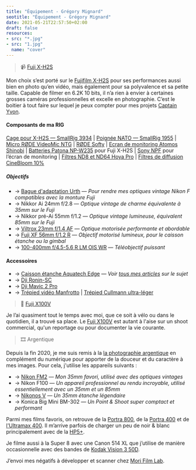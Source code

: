 ```yaml
---
title: "Équipement - Grégory Mignard"
seotitle: "Équipement - Grégory Mignard"
date: 2021-05-21T22:57:50+02:00
draft: false
resources:
- src: "*.jpg"
- src: "1.jpg"
  name: "cover"
---
```


> 📹 [Fuji X-H2S](https://dp.gt/a/uj7xo7k6e)

Mon choix s’est porté sur le [Fujifilm X-H2S](https://dp.gt/a/uj7xo7k6e) pour ses performances aussi bien en photo qu’en vidéo, mais également pour sa polyvalence et sa petite taille. Capable de filmer en 6.2K 10 bits, il n’a rien à envier à certaines grosses caméras professionnelles et excelle en photographie. C’est le boitier à tout faire sur lequel je peux compter pour mes projets [Captain Yvon](https://captainyvon.fr/).  

#### Composants de ma RIG

[Cage pour X-H2S — SmallRig 3934](https://dp.gt/a/cbyd4sle) | [Poignée NATO — SmallRig 1955](https://www.digit-photo.com/SMALLRIG-1955-Poignee-Nato-rSMALLRIGD152811.html?dpa_id=23) | [Micro RØDE VideoMic NTG](https://www.digit-photo.com/RODE-Microphone-VideoMic-NTG-Noir-rRODER100315.html?dpa_id=23) | [RØDE Softy](https://www.digit-photo.com/RODE-Protection-Micro-Anti-Vent-rRODER100317.html?dpa_id=23) | [Ecran de monitoring Atomos Shinobi](https://dp.gt/a/7n0j568xm) | [Batteries Patona NP-W235](https://dp.gt/a/hmnzg0v8s) pour Fuji X-H2S | [Sony NPF](https://www.digit-photo.com/PATONA-Batterie-Sony-NP-F970-rPATONA1207.html?dpa_id=23) pour l’écran de monitoring | [Filtres ND8 et ND64 Hoya Pro](https://www.digit-photo.com/Filtres-vissants-aFA0032/Hoya/+choixMarque-821%7C?dpa_id=23) | [Filtres de diffusion CineBloom 10%](https://www.shopmoment.com/filters/diffusion-filters)

##### Objectifs

* → [Bague d'adaptation Urth](https://amzn.to/3mkLS8j) — *Pour rendre mes optiques vintage Nikon F compatibles avec la monture Fuji*
* → Nikkor Ai 24mm f/2.8 — *Optique vintage de charme équivalente à 35mm sur le Fuji*
* → Nikkor pré-Ai 55mm f/1.2 — *Optique vintage lumineuse, équivalent 85mm sur le Fuji*
* → [Viltrox 23mm f/1.4 AF](https://dp.gt/a/ltkoiotjf) — *Optique motorisée performante et abordable*
* → [Fuji XF 56mm f/1.2 R](https://www.digit-photo.com/FUJI-XF-56mm-f-1-2-R-Noir-rFUJI11510.html?dpa_id=23) — *Objectif motorisé lumineux, pour le caisson étanche ou la gimbal*
* → [100-400mm f/4.5-5.6 R LM OIS WR](https://www.digit-photo.com/FUJI-XF-100-400mm-f-4-5-5-6-R-LM-OIS-WR-Noir-rFUJI16501109.html?dpa_id=23) — *Téléobjectif puissant*

#### Accessoires

* → [Caisson étanche Aquatech Edge](https://fr.eu.aquatech.net/collections/edge-boîtiers-d%27eau/inspirants/edge-boîtier-d%27eau-pro-pour-fujifilm-x-h2s) — *Voir [tous mes articles](https://gregorymignard.com/watershot/) sur le sujet*
* → [Dji Ronin-SC](https://amzn.to/3ipLxwX)
* → [Dji Mavic 2 Pro](https://www.digit-photo.com/DJI-Drone-Mavic-2-Pro-rDJIMAVIC2PRO.html?dpa_id=23)
* → [Trépied vidéo Manfrotto](https://www.digit-photo.com/MANFROTTO-MVK502AM-1-Kit-Video-Rotule-502-rMANFROTTOMVK502AM1.html?dpa_id=23) | [Trépied Cullmann ultra-léger](https://www.digit-photo.com/CULLMANN-56815-Trepied-de-Voyage-Carvao-816-TC-Carbone-Noir-rCULLC56815.html?dpa_id=23)

> 📸 [Fuji X100V](https://dp.gt/a/tv0on8pyp)

Je l’ai quasiment tout le temps avec moi, que ce soit à vélo ou dans le quotidien, il a trouvé sa place. Le [Fuji X100V](https://dp.gt/a/tv0on8pyp) est autant à l'aise sur un shoot commercial, qu'un reportage ou pour documenter la vie courante.

> 🎞 Argentique

Depuis la fin 2020, je me suis remis à la [la photographie argentique](https://gregorymignard.com/analog/) en complément du numérique pour apporter de la douceur et du caractère à mes images. Pour cela, j'utilise les appareils suivants :

* → [Nikon FM2](https://gregorymignard.com/nikon-fm2/) — *Mon 35mm favori, utilisé avec des optiques vintages*
* → Nikon F100 — *Un appareil professionnel au rendu incroyable, utilisé essentiellement avec un 35mm et un 85mm*
* → [Nikonos V](https://gregorymignard.com/nikonos-v/) — *Un 35mm étanche légendaire*
* → Konica Big Mini BM-302 — *Un Point & Shoot super comptact et performant*

Parmi mes films favoris, on retrouve de la [Portra 800](https://www.digit-photo.com/KODAK-Portra-800asa-135-36Poses-rFPNK1451855.html?dpa_id=23), de la [Portra 400](https://www.digit-photo.com/KODAK-Portra-400-135-36-Poses-X5-rKFILM386.html?dpa_id=23) et de [l'Ultramax 400](https://www.digit-photo.com/KODAK-Ultramax-400-135-36-Poses-X3-rKODAK41024389.html?dpa_id=23). Il m’arrive parfois de charger un peu de noir & blanc principalement avec de la [HP5+](https://www.digit-photo.com/ILFORD-HP5-135-400asa-36-Poses-rFNBI1574577.html?dpa_id=23).

Je filme aussi à la Super 8 avec une Canon 514 XL que j’utilise de manière occasionnelle avec des bandes de [Kodak Vision 3 50D](https://www.digit-photo.com/KODAK-Film-Vision3-50D-8mm-pour-Camera-Super-8-rKODAKKS850D.html?dpa_id=23).

J’envoi mes négatifs à développer et scanner chez [Mori Film Lab](https://morifilmlab.com/).
